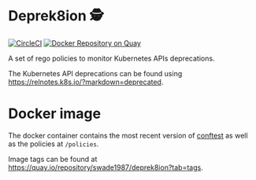 # Deprek8ion 🕵️‍

[![CircleCI](https://circleci.com/gh/swade1987/deprek8ion.svg?style=svg)](https://circleci.com/gh/swade1987/deprek8ion)
[![Docker Repository on Quay](https://quay.io/repository/swade1987/deprek8ion/status "Docker Repository on Quay")](https://quay.io/repository/swade1987/deprek8ion)

A set of rego policies to monitor Kubernetes APIs deprecations.

The Kubernetes API deprecations can be found using https://relnotes.k8s.io/?markdown=deprecated.

# Docker image
The docker container contains the most recent version of [conftest](https://github.com/instrumenta/conftest) as well as the policies at `/policies`.

Image tags can be found at https://quay.io/repository/swade1987/deprek8ion?tab=tags. 